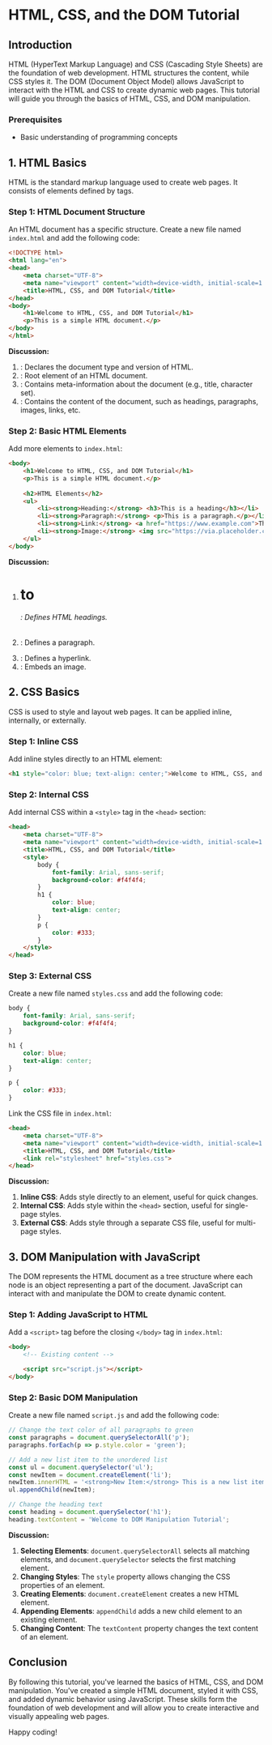 # HTML, CSS, and the DOM Tutorial

## Introduction

HTML (HyperText Markup Language) and CSS (Cascading Style Sheets) are the foundation of web development. HTML structures the content, while CSS styles it. The DOM (Document Object Model) allows JavaScript to interact with the HTML and CSS to create dynamic web pages. This tutorial will guide you through the basics of HTML, CSS, and DOM manipulation.

### Prerequisites
- Basic understanding of programming concepts

## 1. HTML Basics

HTML is the standard markup language used to create web pages. It consists of elements defined by tags.

### Step 1: HTML Document Structure

An HTML document has a specific structure. Create a new file named `index.html` and add the following code:

```html
<!DOCTYPE html>
<html lang="en">
<head>
    <meta charset="UTF-8">
    <meta name="viewport" content="width=device-width, initial-scale=1.0">
    <title>HTML, CSS, and DOM Tutorial</title>
</head>
<body>
    <h1>Welcome to HTML, CSS, and DOM Tutorial</h1>
    <p>This is a simple HTML document.</p>
</body>
</html>
```

**Discussion:**
1. **<!DOCTYPE html>**: Declares the document type and version of HTML.
2. **<html>**: Root element of an HTML document.
3. **<head>**: Contains meta-information about the document (e.g., title, character set).
4. **<body>**: Contains the content of the document, such as headings, paragraphs, images, links, etc.

### Step 2: Basic HTML Elements

Add more elements to `index.html`:

```html
<body>
    <h1>Welcome to HTML, CSS, and DOM Tutorial</h1>
    <p>This is a simple HTML document.</p>
    
    <h2>HTML Elements</h2>
    <ul>
        <li><strong>Heading:</strong> <h3>This is a heading</h3></li>
        <li><strong>Paragraph:</strong> <p>This is a paragraph.</p></li>
        <li><strong>Link:</strong> <a href="https://www.example.com">This is a link</a></li>
        <li><strong>Image:</strong> <img src="https://via.placeholder.com/150" alt="Placeholder Image"></li>
    </ul>
</body>
```

**Discussion:**
1. **<h1> to <h6>**: Defines HTML headings.
2. **<p>**: Defines a paragraph.
3. **<a>**: Defines a hyperlink.
4. **<img>**: Embeds an image.

## 2. CSS Basics

CSS is used to style and layout web pages. It can be applied inline, internally, or externally.

### Step 1: Inline CSS

Add inline styles directly to an HTML element:

```html
<h1 style="color: blue; text-align: center;">Welcome to HTML, CSS, and DOM Tutorial</h1>
```

### Step 2: Internal CSS

Add internal CSS within a `<style>` tag in the `<head>` section:

```html
<head>
    <meta charset="UTF-8">
    <meta name="viewport" content="width=device-width, initial-scale=1.0">
    <title>HTML, CSS, and DOM Tutorial</title>
    <style>
        body {
            font-family: Arial, sans-serif;
            background-color: #f4f4f4;
        }
        h1 {
            color: blue;
            text-align: center;
        }
        p {
            color: #333;
        }
    </style>
</head>
```

### Step 3: External CSS

Create a new file named `styles.css` and add the following code:

```css
body {
    font-family: Arial, sans-serif;
    background-color: #f4f4f4;
}

h1 {
    color: blue;
    text-align: center;
}

p {
    color: #333;
}
```

Link the CSS file in `index.html`:

```html
<head>
    <meta charset="UTF-8">
    <meta name="viewport" content="width=device-width, initial-scale=1.0">
    <title>HTML, CSS, and DOM Tutorial</title>
    <link rel="stylesheet" href="styles.css">
</head>
```

**Discussion:**
1. **Inline CSS**: Adds style directly to an element, useful for quick changes.
2. **Internal CSS**: Adds style within the `<head>` section, useful for single-page styles.
3. **External CSS**: Adds style through a separate CSS file, useful for multi-page styles.

## 3. DOM Manipulation with JavaScript

The DOM represents the HTML document as a tree structure where each node is an object representing a part of the document. JavaScript can interact with and manipulate the DOM to create dynamic content.

### Step 1: Adding JavaScript to HTML

Add a `<script>` tag before the closing `</body>` tag in `index.html`:

```html
<body>
    <!-- Existing content -->

    <script src="script.js"></script>
</body>
```

### Step 2: Basic DOM Manipulation

Create a new file named `script.js` and add the following code:

```javascript
// Change the text color of all paragraphs to green
const paragraphs = document.querySelectorAll('p');
paragraphs.forEach(p => p.style.color = 'green');

// Add a new list item to the unordered list
const ul = document.querySelector('ul');
const newItem = document.createElement('li');
newItem.innerHTML = '<strong>New Item:</strong> This is a new list item.';
ul.appendChild(newItem);

// Change the heading text
const heading = document.querySelector('h1');
heading.textContent = 'Welcome to DOM Manipulation Tutorial';
```

**Discussion:**
1. **Selecting Elements**: `document.querySelectorAll` selects all matching elements, and `document.querySelector` selects the first matching element.
2. **Changing Styles**: The `style` property allows changing the CSS properties of an element.
3. **Creating Elements**: `document.createElement` creates a new HTML element.
4. **Appending Elements**: `appendChild` adds a new child element to an existing element.
5. **Changing Content**: The `textContent` property changes the text content of an element.

## Conclusion

By following this tutorial, you've learned the basics of HTML, CSS, and DOM manipulation. You've created a simple HTML document, styled it with CSS, and added dynamic behavior using JavaScript. These skills form the foundation of web development and will allow you to create interactive and visually appealing web pages.

Happy coding!